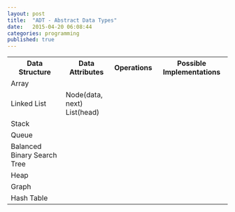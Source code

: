 ```yaml
---
layout: post
title:  "ADT - Abstract Data Types"
date:   2015-04-20 06:08:44
categories: programming
published: true
---
```


  <table class="responsive-table striped">
    <tr>
      <th> Data Structure </th>
      <th> Data Attributes </th>
      <th> Operations </th>
      <th> Possible Implementations </th>
    </tr>
    <tr>
      <td> Array </td>
      <td> </td>
      <td>  </td>
      <td>  </td>
    </tr>
    <tr>
      <td> Linked List </td>
      <td> Node(data, next) <br/>
           List(head) <br/>
      </td>
      <td>  </td>
      <td> </td>
    </tr>
    <tr>
      <td> Stack </td>
      <td>  </td>
      <td> </td>
      <td> </td>
    </tr>
    <tr>
      <td> Queue </td>
      <td> </td>
      <td>  </td>
      <td>  </td>
    </tr>
    <tr>
      <td>Balanced Binary Search Tree</td>
      <td>  </td>
      <td>  </td>
      <td>  </td>
    </tr>
    <tr>
      <td>Heap</td>
      <td>   </td>
      <td>  </td>
      <td>  </td>
    </tr>
    <tr>
      <td>Graph</td>
      <td>   </td>
      <td>  </td>
      <td>  </td>   
    </tr>
    <tr>
      <td>Hash Table</td>
      <td>   </td>
      <td>  </td>
      <td>  </td>   
    </tr>
  </table>
